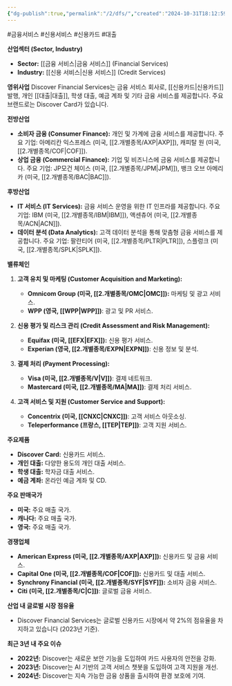 ```yaml
---
{"dg-publish":true,"permalink":"/2/dfs/","created":"2024-10-31T18:12:59.332+09:00","updated":"2025-07-29T21:37:04.565+09:00"}
---
```


#금융서비스 #신용서비스 #신용카드 #대출 

**산업섹터 (Sector, Industry)**

- **Sector:** [[금융 서비스\|금융 서비스]] (Financial Services)
- **Industry:** [[신용 서비스\|신용 서비스]] (Credit Services)

**영위사업** Discover Financial Services는 금융 서비스 회사로, [[신용카드\|신용카드]] 발행, 개인 [[대출\|대출]], 학생 대출, 예금 계좌 및 기타 금융 서비스를 제공합니다. 주요 브랜드로는 Discover Card가 있습니다.

**전방산업**

- **소비자 금융 (Consumer Finance):** 개인 및 가계에 금융 서비스를 제공합니다. 주요 기업: 아메리칸 익스프레스 (미국, [[2.개별종목/AXP\|AXP]]), 캐피탈 원 (미국, [[2.개별종목/COF\|COF]]).
- **상업 금융 (Commercial Finance):** 기업 및 비즈니스에 금융 서비스를 제공합니다. 주요 기업: JP모건 체이스 (미국, [[2.개별종목/JPM\|JPM]]), 뱅크 오브 아메리카 (미국, [[2.개별종목/BAC\|BAC]]).

**후방산업**

- **IT 서비스 (IT Services):** 금융 서비스 운영을 위한 IT 인프라를 제공합니다. 주요 기업: IBM (미국, [[2.개별종목/IBM\|IBM]]), 액센츄어 (미국, [[2.개별종목/ACN\|ACN]]).
- **데이터 분석 (Data Analytics):** 고객 데이터 분석을 통해 맞춤형 금융 서비스를 제공합니다. 주요 기업: 팔란티어 (미국, [[2.개별종목/PLTR\|PLTR]]), 스플렁크 (미국, [[2.개별종목/SPLK\|SPLK]]).

**밸류체인**

1. **고객 유치 및 마케팅 (Customer Acquisition and Marketing):**
    
    - **Omnicom Group (미국, [[2.개별종목/OMC\|OMC]]):** 마케팅 및 광고 서비스.
    - **WPP (영국, [[WPP\|WPP]])**: 광고 및 PR 서비스.
2. **신용 평가 및 리스크 관리 (Credit Assessment and Risk Management):**
    
    - **Equifax (미국, [[EFX\|EFX]]):** 신용 평가 서비스.
    - **Experian (영국, [[2.개별종목/EXPN\|EXPN]])**: 신용 정보 및 분석.
3. **결제 처리 (Payment Processing):**
    
    - **Visa (미국, [[2.개별종목/V\|V]])**: 결제 네트워크.
    - **Mastercard (미국, [[2.개별종목/MA\|MA]])**: 결제 처리 서비스.
4. **고객 서비스 및 지원 (Customer Service and Support):**
    
    - **Concentrix (미국, [[CNXC\|CNXC]])**: 고객 서비스 아웃소싱.
    - **Teleperformance (프랑스, [[TEP\|TEP]])**: 고객 지원 서비스.

**주요제품**

- **Discover Card:** 신용카드 서비스.
- **개인 대출:** 다양한 용도의 개인 대출 서비스.
- **학생 대출:** 학자금 대출 서비스.
- **예금 계좌:** 온라인 예금 계좌 및 CD.

**주요 판매국가**

- **미국:** 주요 매출 국가.
- **캐나다:** 주요 매출 국가.
- **영국:** 주요 매출 국가.

**경쟁업체**

- **American Express (미국, [[2.개별종목/AXP\|AXP]]):** 신용카드 및 금융 서비스.
- **Capital One (미국, [[2.개별종목/COF\|COF]]):** 신용카드 및 대출 서비스.
- **Synchrony Financial (미국, [[2.개별종목/SYF\|SYF]]):** 소비자 금융 서비스.
- **Citi (미국, [[2.개별종목/C\|C]])**: 글로벌 금융 서비스.

**산업 내 글로벌 시장 점유율**

- Discover Financial Services는 글로벌 신용카드 시장에서 약 2%의 점유율을 차지하고 있습니다 (2023년 기준).

**최근 3년 내 주요 이슈**

- **2022년:** Discover는 새로운 보안 기능을 도입하여 카드 사용자의 안전을 강화.
- **2023년:** Discover는 AI 기반의 고객 서비스 챗봇을 도입하여 고객 지원을 개선.
- **2024년:** Discover는 지속 가능한 금융 상품을 출시하여 환경 보호에 기여.